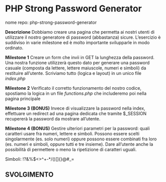 PHP Strong Password Generator
===
nome repo: php-strong-password-generator

**Descrizione**
Dobbiamo creare una pagina che permetta ai nostri utenti di utilizzare il nostro generatore di password (abbastanza) sicure.
L’esercizio è suddiviso in varie milestone ed è molto importante svilupparle in modo ordinato.

**Milestone 1**
Creare un form che invii in GET la lunghezza della password. Una nostra funzione utilizzerà questo dato per generare una password casuale (composta da lettere, lettere maiuscole, numeri e simboli) da restituire all’utente.
Scriviamo tutto (logica e layout) in un unico file *index.php*

**Milestone 2**
Verificato il corretto funzionamento del nostro codice, spostiamo la logica in un file *functions.php* che includeremo poi nella pagina principale

**Milestone 3 (BONUS)**
Invece di visualizzare la password nella index, effettuare un redirect ad una pagina dedicata che tramite $_SESSION recupererà la password da mostrare all’utente.

**Milestone 4 (BONUS)**
Gestire ulteriori parametri per la password: quali caratteri usare fra numeri, lettere e simboli. Possono essere scelti singolarmente (es. solo numeri) oppure possono essere combinati fra loro (es. numeri e simboli, oppure tutti e tre insieme).
Dare all’utente anche la possibilità di permettere o meno la ripetizione di caratteri uguali.

Simboli: !?&%$<>^+-*/()[]{}@#_=


## SVOLGIMENTO
